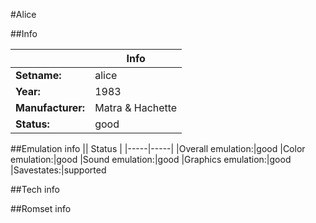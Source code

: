 #Alice

##Info

||Info|
|-----|-----|
|**Setname:**|alice
|**Year:**|1983
|**Manufacturer:**|Matra & Hachette
|**Status:**|good

##Emulation info
|| Status |
|-----|-----|
|Overall emulation:|good
|Color emulation:|good
|Sound emulation:|good
|Graphics emulation:|good
|Savestates:|supported

##Tech info

##Romset info

<!--- START OF EDITED COMMENT DO NOT TOUCH TEXT ABOVE-->
